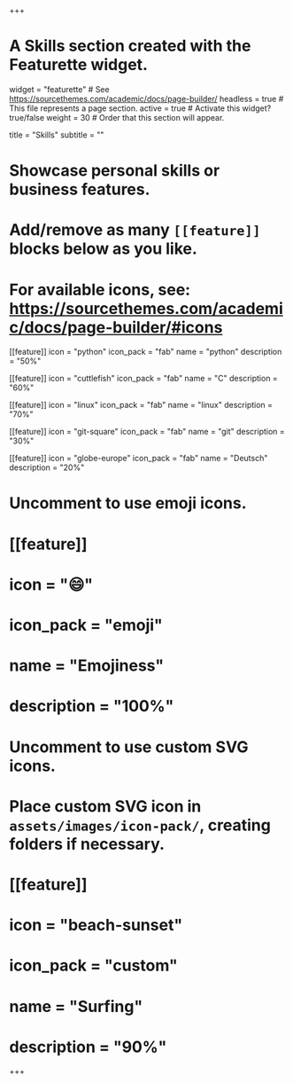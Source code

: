 +++
# A Skills section created with the Featurette widget.
widget = "featurette"  # See https://sourcethemes.com/academic/docs/page-builder/
headless = true  # This file represents a page section.
active = true  # Activate this widget? true/false
weight = 30  # Order that this section will appear.

title = "Skills"
subtitle = ""

# Showcase personal skills or business features.
# 
# Add/remove as many `[[feature]]` blocks below as you like.
# 
# For available icons, see: https://sourcethemes.com/academic/docs/page-builder/#icons

[[feature]]
  icon = "python"
  icon_pack = "fab"
  name = "python"
  description = "50%"

[[feature]]
  icon = "cuttlefish"
  icon_pack = "fab"
  name = "C"
  description = "60%"

[[feature]]
  icon = "linux"
  icon_pack = "fab"
  name = "linux"
  description = "70%"
  
[[feature]]
  icon = "git-square"
  icon_pack = "fab"
  name = "git"
  description = "30%"

[[feature]]
  icon = "globe-europe"
  icon_pack = "fab"
  name = "Deutsch"
  description = "20%"
  


# Uncomment to use emoji icons.
# [[feature]]
#  icon = ":smile:"
#  icon_pack = "emoji"
#  name = "Emojiness"
#  description = "100%"  

# Uncomment to use custom SVG icons.
# Place custom SVG icon in `assets/images/icon-pack/`, creating folders if necessary.
# [[feature]]
#  icon = "beach-sunset"
#  icon_pack = "custom"
#  name = "Surfing"
#  description = "90%"

+++
